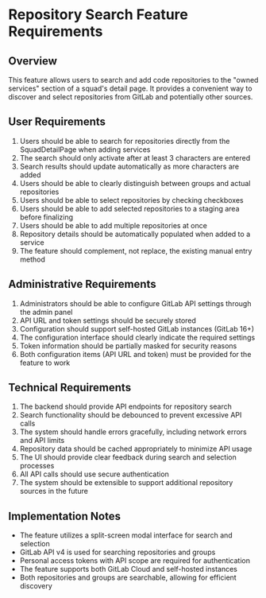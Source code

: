 # Repository Search Feature Requirements

## Overview
This feature allows users to search and add code repositories to the "owned services" section of a squad's detail page. It provides a convenient way to discover and select repositories from GitLab and potentially other sources.

## User Requirements

1. Users should be able to search for repositories directly from the SquadDetailPage when adding services
2. The search should only activate after at least 3 characters are entered
3. Search results should update automatically as more characters are added
4. Users should be able to clearly distinguish between groups and actual repositories
5. Users should be able to select repositories by checking checkboxes
6. Users should be able to add selected repositories to a staging area before finalizing
7. Users should be able to add multiple repositories at once
8. Repository details should be automatically populated when added to a service
9. The feature should complement, not replace, the existing manual entry method

## Administrative Requirements

1. Administrators should be able to configure GitLab API settings through the admin panel
2. API URL and token settings should be securely stored
3. Configuration should support self-hosted GitLab instances (GitLab 16+)
4. The configuration interface should clearly indicate the required settings
5. Token information should be partially masked for security reasons
6. Both configuration items (API URL and token) must be provided for the feature to work

## Technical Requirements

1. The backend should provide API endpoints for repository search
2. Search functionality should be debounced to prevent excessive API calls
3. The system should handle errors gracefully, including network errors and API limits
4. Repository data should be cached appropriately to minimize API usage
5. The UI should provide clear feedback during search and selection processes
6. All API calls should use secure authentication
7. The system should be extensible to support additional repository sources in the future

## Implementation Notes

- The feature utilizes a split-screen modal interface for search and selection
- GitLab API v4 is used for searching repositories and groups
- Personal access tokens with API scope are required for authentication
- The feature supports both GitLab Cloud and self-hosted instances
- Both repositories and groups are searchable, allowing for efficient discovery